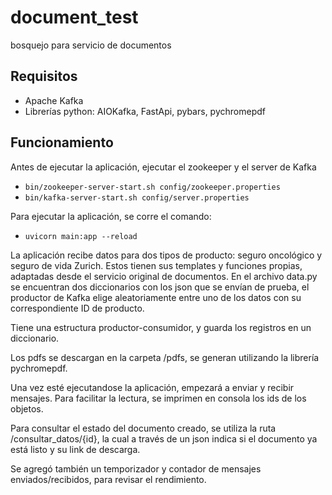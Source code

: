# document_test
bosquejo para servicio de documentos

## Requisitos
- Apache Kafka
- Librerías python: AIOKafka, FastApi, pybars, pychromepdf

## Funcionamiento
Antes de ejecutar la aplicación, ejecutar el zookeeper y el server de Kafka
- `bin/zookeeper-server-start.sh config/zookeeper.properties`
- `bin/kafka-server-start.sh config/server.properties`

Para ejecutar la aplicación, se corre el comando:
- `uvicorn main:app --reload`

La aplicación recibe datos para dos tipos de producto: seguro oncológico y seguro de vida Zurich. Estos tienen sus templates y funciones propias, adaptadas desde el servicio original de documentos. En el archivo data.py se encuentran dos diccionarios con los json que se envían de prueba, el productor de Kafka elige aleatoriamente entre uno de los datos con su correspondiente ID de producto. 

Tiene una estructura productor-consumidor, y guarda los registros en un diccionario. 

Los pdfs se descargan en la carpeta /pdfs, se generan utilizando la librería pychromepdf. 

Una vez esté ejecutandose la aplicación, empezará a enviar y recibir mensajes. Para facilitar la lectura, se imprimen en consola los ids de los objetos.

Para consultar el estado del documento creado, se utiliza la ruta /consultar_datos/{id}, la cual a través de un json indica si el documento ya está listo y su link de descarga.

Se agregó también un temporizador y contador de mensajes enviados/recibidos, para revisar el rendimiento. 




